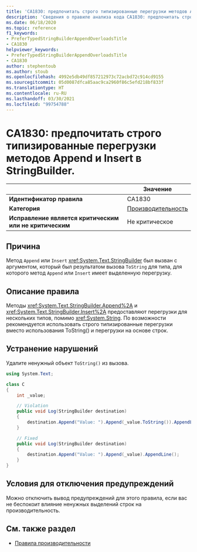 ```yaml
---
title: 'CA1830: предпочитать строго типизированные перегрузки методов Append и Insert в StringBuilder (анализ кода)'
description: 'Сведения о правиле анализа кода CA1830: предпочитать строго типизированные перегрузки методов Append и Insert в StringBuilder'
ms.date: 06/18/2020
ms.topic: reference
f1_keywords:
- PreferTypedStringBuilderAppendOverloadsTitle
- CA1830
helpviewer_keywords:
- PreferTypedStringBuilderAppendOverloadsTitle
- CA1830
author: stephentoub
ms.author: stoub
ms.openlocfilehash: 4992e5db49df857212973c72acbd72c914cd9155
ms.sourcegitcommit: 05d0087dfca85aac9ca2960f86c5efd218bf833f
ms.translationtype: HT
ms.contentlocale: ru-RU
ms.lasthandoff: 03/30/2021
ms.locfileid: "99754788"
---
```

# <a name="ca1830-prefer-strongly-typed-append-and-insert-method-overloads-on-stringbuilder"></a>CA1830: предпочитать строго типизированные перегрузки методов Append и Insert в StringBuilder.

| | Значение |
|-|-|
| **Идентификатор правила** |CA1830|
| **Категория** |[Производительность](performance-warnings.md)|
| **Исправление является критическим или не критическим** |Не критическое|

## <a name="cause"></a>Причина

Метод `Append` или `Insert` <xref:System.Text.StringBuilder> был вызван с аргументом, который был результатом вызова `ToString` для типа, для которого метод `Append` или `Insert` имеет выделенную перегрузку.

## <a name="rule-description"></a>Описание правила

Методы <xref:System.Text.StringBuilder.Append%2A> и <xref:System.Text.StringBuilder.Insert%2A> предоставляют перегрузки для нескольких типов, помимо <xref:System.String>.  По возможности рекомендуется использовать строго типизированные перегрузки вместо использования ToString() и перегрузки на основе строк.

## <a name="how-to-fix-violations"></a>Устранение нарушений

Удалите ненужный объект `ToString()` из вызова.

```csharp
using System.Text;

class C
{
    int _value;

    // Violation
    public void Log(StringBuilder destination)
    {
        destination.Append("Value: ").Append(_value.ToString()).AppendLine();
    }

    // Fixed
    public void Log(StringBuilder destination)
    {
        destination.Append("Value: ").Append(_value).AppendLine();
    }
}
```

## <a name="when-to-suppress-warnings"></a>Условия для отключения предупреждений

Можно отключить вывод предупреждений для этого правила, если вас не беспокоит влияние ненужных выделений строк на производительность.

## <a name="see-also"></a>См. также раздел

- [Правила производительности](performance-warnings.md)
